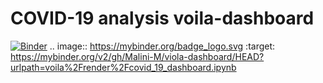 # COVID-19 analysis voila-dashboard
[![Binder](https://mybinder.org/badge_logo.svg)](https://mybinder.org/v2/gh/Malini-M/viola-dashboard/HEAD?urlpath=voila%2Frender%2Fcovid_19_dashboard.ipynb)
.. image:: https://mybinder.org/badge_logo.svg
 :target: https://mybinder.org/v2/gh/Malini-M/viola-dashboard/HEAD?urlpath=voila%2Frender%2Fcovid_19_dashboard.ipynb
